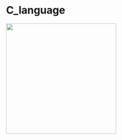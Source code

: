 # C_language
<img src="https://github.com/safa13086/C_language/assets/167219596/edd35924-3134-4db9-b1c6-b3427b11c29c" width=300px>
